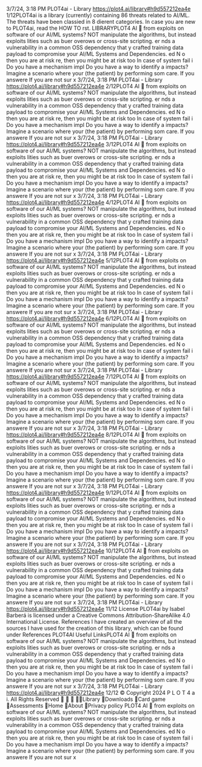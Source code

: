 3/7/24, 3:18 PM PLOT4ai - Library
https://plot4.ai/library#h9d557212ea4e 1/12PLOT4ai is a library (currently) containing 86 threats related to
AI/ML. The threats have been classi ed in 8 di erent categories.
In case you are new to PLOT4ai, read the HOW TO  rst.
LIBRARYPLOT4
AI 
from exploits on software
 of our AI/ML systems?
NOT manipulate the algorithms, but instead exploits
 lities such as bu er over ows or cross-site scripting.
 er  nds a vulnerability in a common OSS dependency that
 y crafted training data payload to compromise your
 AI/ML Systems and Dependencies.
ed N o then you are at risk
 re, then you might be at risk too
In case of system fail
i
Do you have a mechanism impl
Do you have a way to identify a
impacts?
Imagine a scenario where your 
(the patient) by performing som
care.
If you answere
If you are not sur
x
3/7/24, 3:18 PM PLOT4ai - Library
https://plot4.ai/library#h9d557212ea4e 2/12PLOT4
AI 
from exploits on software
 of our AI/ML systems?
NOT manipulate the algorithms, but instead exploits
 lities such as bu er over ows or cross-site scripting.
 er  nds a vulnerability in a common OSS dependency that
 y crafted training data payload to compromise your
 AI/ML Systems and Dependencies.
ed N o then you are at risk
 re, then you might be at risk too
In case of system fail
i
Do you have a mechanism impl
Do you have a way to identify a
impacts?
Imagine a scenario where your 
(the patient) by performing som
care.
If you answere
If you are not sur
x
3/7/24, 3:18 PM PLOT4ai - Library
https://plot4.ai/library#h9d557212ea4e 3/12PLOT4
AI 
from exploits on software
 of our AI/ML systems?
NOT manipulate the algorithms, but instead exploits
 lities such as bu er over ows or cross-site scripting.
 er  nds a vulnerability in a common OSS dependency that
 y crafted training data payload to compromise your
 AI/ML Systems and Dependencies.
ed N o then you are at risk
 re, then you might be at risk too
In case of system fail
i
Do you have a mechanism impl
Do you have a way to identify a
impacts?
Imagine a scenario where your 
(the patient) by performing som
care.
If you answere
If you are not sur
x
3/7/24, 3:18 PM PLOT4ai - Library
https://plot4.ai/library#h9d557212ea4e 4/12PLOT4
AI 
from exploits on software
 of our AI/ML systems?
NOT manipulate the algorithms, but instead exploits
 lities such as bu er over ows or cross-site scripting.
 er  nds a vulnerability in a common OSS dependency that
 y crafted training data payload to compromise your
 AI/ML Systems and Dependencies.
ed N o then you are at risk
 re, then you might be at risk too
In case of system fail
i
Do you have a mechanism impl
Do you have a way to identify a
impacts?
Imagine a scenario where your 
(the patient) by performing som
care.
If you answere
If you are not sur
x
3/7/24, 3:18 PM PLOT4ai - Library
https://plot4.ai/library#h9d557212ea4e 5/12PLOT4
AI 
from exploits on software
 of our AI/ML systems?
NOT manipulate the algorithms, but instead exploits
 lities such as bu er over ows or cross-site scripting.
 er  nds a vulnerability in a common OSS dependency that
 y crafted training data payload to compromise your
 AI/ML Systems and Dependencies.
ed N o then you are at risk
 re, then you might be at risk too
In case of system fail
i
Do you have a mechanism impl
Do you have a way to identify a
impacts?
Imagine a scenario where your 
(the patient) by performing som
care.
If you answere
If you are not sur
x
3/7/24, 3:18 PM PLOT4ai - Library
https://plot4.ai/library#h9d557212ea4e 6/12PLOT4
AI 
from exploits on software
 of our AI/ML systems?
NOT manipulate the algorithms, but instead exploits
 lities such as bu er over ows or cross-site scripting.
 er  nds a vulnerability in a common OSS dependency that
 y crafted training data payload to compromise your
 AI/ML Systems and Dependencies.
ed N o then you are at risk
 re, then you might be at risk too
In case of system fail
i
Do you have a mechanism impl
Do you have a way to identify a
impacts?
Imagine a scenario where your 
(the patient) by performing som
care.
If you answere
If you are not sur
x
3/7/24, 3:18 PM PLOT4ai - Library
https://plot4.ai/library#h9d557212ea4e 7/12PLOT4
AI 
from exploits on software
 of our AI/ML systems?
NOT manipulate the algorithms, but instead exploits
 lities such as bu er over ows or cross-site scripting.
 er  nds a vulnerability in a common OSS dependency that
 y crafted training data payload to compromise your
 AI/ML Systems and Dependencies.
ed N o then you are at risk
 re, then you might be at risk too
In case of system fail
i
Do you have a mechanism impl
Do you have a way to identify a
impacts?
Imagine a scenario where your 
(the patient) by performing som
care.
If you answere
If you are not sur
x
3/7/24, 3:18 PM PLOT4ai - Library
https://plot4.ai/library#h9d557212ea4e 8/12PLOT4
AI 
from exploits on software
 of our AI/ML systems?
NOT manipulate the algorithms, but instead exploits
 lities such as bu er over ows or cross-site scripting.
 er  nds a vulnerability in a common OSS dependency that
 y crafted training data payload to compromise your
 AI/ML Systems and Dependencies.
ed N o then you are at risk
 re, then you might be at risk too
In case of system fail
i
Do you have a mechanism impl
Do you have a way to identify a
impacts?
Imagine a scenario where your 
(the patient) by performing som
care.
If you answere
If you are not sur
x
3/7/24, 3:18 PM PLOT4ai - Library
https://plot4.ai/library#h9d557212ea4e 9/12PLOT4
AI 
from exploits on software
 of our AI/ML systems?
NOT manipulate the algorithms, but instead exploits
 lities such as bu er over ows or cross-site scripting.
 er  nds a vulnerability in a common OSS dependency that
 y crafted training data payload to compromise your
 AI/ML Systems and Dependencies.
ed N o then you are at risk
 re, then you might be at risk too
In case of system fail
i
Do you have a mechanism impl
Do you have a way to identify a
impacts?
Imagine a scenario where your 
(the patient) by performing som
care.
If you answere
If you are not sur
x
3/7/24, 3:18 PM PLOT4ai - Library
https://plot4.ai/library#h9d557212ea4e 10/12PLOT4
AI 
from exploits on software
 of our AI/ML systems?
NOT manipulate the algorithms, but instead exploits
 lities such as bu er over ows or cross-site scripting.
 er  nds a vulnerability in a common OSS dependency that
 y crafted training data payload to compromise your
 AI/ML Systems and Dependencies.
ed N o then you are at risk
 re, then you might be at risk too
In case of system fail
i
Do you have a mechanism impl
Do you have a way to identify a
impacts?
Imagine a scenario where your 
(the patient) by performing som
care.
If you answere
If you are not sur
x
3/7/24, 3:18 PM PLOT4ai - Library
https://plot4.ai/library#h9d557212ea4e 11/12
License
PLOT4ai by Isabel Barberá is licensed under a Creative Commons
Attribution-ShareAlike 4.0 International License.
References
I have created an overview of all the sources I have used for the
creation of this library, which can be found under References
PLOT4AI
Useful LinksPLOT4
AI 
from exploits on software
 of our AI/ML systems?
NOT manipulate the algorithms, but instead exploits
 lities such as bu er over ows or cross-site scripting.
 er  nds a vulnerability in a common OSS dependency that
 y crafted training data payload to compromise your
 AI/ML Systems and Dependencies.
ed N o then you are at risk
 re, then you might be at risk too
In case of system fail
i
Do you have a mechanism impl
Do you have a way to identify a
impacts?
Imagine a scenario where your 
(the patient) by performing som
care.
If you answere
If you are not sur
x
3/7/24, 3:18 PM PLOT4ai - Library
https://plot4.ai/library#h9d557212ea4e 12/12
© Copyright 2024 P L O T 4 a i. All Rights Reserved
   Library
Downloads
Card game
Assessments
Home
About
Privacy policy PLOT4
AI 
from exploits on software
 of our AI/ML systems?
NOT manipulate the algorithms, but instead exploits
 lities such as bu er over ows or cross-site scripting.
 er  nds a vulnerability in a common OSS dependency that
 y crafted training data payload to compromise your
 AI/ML Systems and Dependencies.
ed N o then you are at risk
 re, then you might be at risk too
In case of system fail
i
Do you have a mechanism impl
Do you have a way to identify a
impacts?
Imagine a scenario where your 
(the patient) by performing som
care.
If you answere
If you are not sur
x

